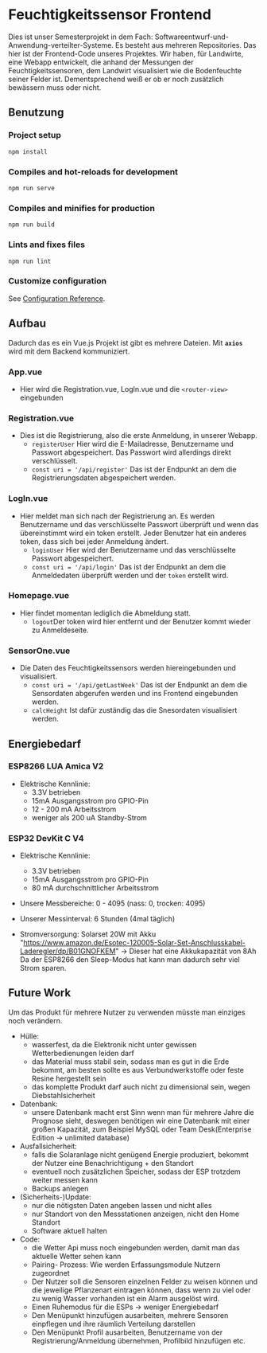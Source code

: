 # Feuchtigkeitssensor Frontend
Dies ist unser Semesterprojekt in dem Fach: Softwareentwurf-und-Anwendung-verteilter-Systeme. Es besteht aus mehreren Repositories.
Das hier ist der Frontend-Code unseres Projektes. Wir haben, für Landwirte, eine Webapp entwickelt, die anhand der Messungen der Feuchtigkeitssensoren, dem Landwirt visualisiert wie die Bodenfeuchte seiner Felder ist. Dementsprechend weiß er ob er noch zusätzlich bewässern muss oder nicht.

## Benutzung
### Project setup
```
npm install
```

### Compiles and hot-reloads for development
```
npm run serve
```

### Compiles and minifies for production
```
npm run build
```

### Lints and fixes files
```
npm run lint
```

### Customize configuration
See [Configuration Reference](https://cli.vuejs.org/config/).

## Aufbau
Dadurch das es ein Vue.js Projekt ist gibt es mehrere Dateien.
Mit **`axios`** wird mit dem Backend kommuniziert.
### App.vue
* Hier wird die Registration.vue, LogIn.vue und die `<router-view>` eingebunden 

### Registration.vue
* Dies ist die Registrierung, also die erste Anmeldung, in unserer Webapp.
    * `registerUser` Hier wird die E-Mailadresse, Benutzername und Passwort abgespeichert. Das Passwort wird allerdings direkt verschlüsselt.
    * `const uri = '/api/register'` Das ist der Endpunkt an dem die Registrierungsdaten abgespeichert werden.

### LogIn.vue
* Hier meldet man sich nach der Registrierung an. Es werden Benutzername und das verschlüsselte Passwort überprüft und wenn das übereinstimmt wird ein token erstellt. Jeder Benutzer hat ein anderes token, dass sich bei jeder Anmeldung ändert.
    * `loginUser` Hier wird der Benutzername und das verschlüsselte Passwort abgespeichert.
    * `const uri = '/api/login'` Das ist der Endpunkt an dem die Anmeldedaten überprüft werden und der `token` erstellt wird.

### Homepage.vue
* Hier findet momentan lediglich die Abmeldung statt. 
    * `logout`Der token wird hier entfernt und der Benutzer kommt wieder zu Anmeldeseite.

### SensorOne.vue
* Die Daten des Feuchtigkeitssensors werden hiereingebunden und visualisiert.
    * `const uri = '/api/getLastWeek'` Das ist der Endpunkt an dem die Sensordaten abgerufen werden und ins Frontend eingebunden werden.
    * `calcHeight` Ist dafür zuständig das die Snesordaten visualisiert werden. 

## Energiebedarf

### ESP8266 LUA Amica V2
* Elektrische Kennlinie:
    * 3.3V betrieben
    * 15mA Ausgangsstrom pro GPIO-Pin
    * 12 - 200 mA Arbeitsstrom
    * weniger als 200 uA Standby-Strom

### ESP32 DevKit C V4
* Elektrische Kennlinie:
    * 3.3V betrieben
    * 15mA Ausgangsstrom pro GPIO-Pin
    * 80 mA durchschnittlicher Arbeitsstrom

* Unsere Messbereiche: 0 - 4095 (nass: 0, trocken: 4095)
* Unserer Messinterval: 6 Stunden (4mal täglich)
* Stromversorgung: Solarset 20W mit Akku "https://www.amazon.de/Esotec-120005-Solar-Set-Anschlusskabel-Laderegler/dp/B01GNOFKEM"
-> Dieser hat eine Akkukapazität von 8Ah
Da der ESP8266 den Sleep-Modus hat kann man dadurch sehr viel Strom sparen. 

## Future Work
Um das Produkt für mehrere Nutzer zu verwenden müsste man einziges noch verändern.
* Hülle:
    * wasserfest, da die Elektronik nicht unter gewissen Wetterbedienungen leiden darf
    * das Material muss stabil sein, sodass man es gut in die Erde bekommt, am besten sollte es aus Verbundwerkstoffe oder feste Resine hergestellt sein
    * das komplette Produkt darf auch nicht zu dimensional sein, wegen Diebstahlsicherheit
* Datenbank:
    * unsere Datenbank macht erst Sinn wenn man für mehrere Jahre die Prognose sieht, deswegen benötigen wir eine Datenbank mit einer großen Kapazität, zum Beispiel MySQL oder Team Desk(Enterprise Edition -> unlimited database)
* Ausfallsicherheit:
    * falls die Solaranlage nicht genügend Energie produziert, bekommt der Nutzer eine Benachrichtigung + den Standort
    * eventuell noch zusätzlichen Speicher,  sodass der ESP trotzdem weiter messen kann
    * Backups anlegen
* (Sicherheits-)Update:
    * nur die nötigsten Daten angeben lassen und nicht alles
    * nur Standort von den Messstationen anzeigen, nicht den Home Standort
    * Software aktuell halten
* Code:
    * die Wetter Api muss noch eingebunden werden, damit man das aktuelle Wetter sehen kann
    * Pairing- Prozess: Wie werden Erfassungsmodule Nutzern zugeordnet
    * Der Nutzer soll die Sensoren einzelnen Felder zu weisen können und die jeweilige Pflanzenart eintragen können, dass wenn zu viel oder zu wenig Wasser vorhanden ist ein Alarm ausgelöst wird.
    * Einen Ruhemodus für die ESPs -> weniger Energiebedarf
    * Den Menüpunkt hinzufügen ausarbeiten, mehrere Sensoren einpflegen und ihre räumlich Verteilung darstellen
    * Den Menüpunkt Profil ausarbeiten, Benutzername von der Registrierung/Anmeldung übernehmen, Profilbild hinzufügen etc.

